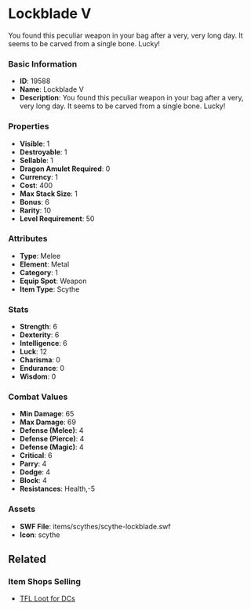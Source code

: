 # Lockblade V

You found this peculiar weapon in your bag after a very, very long day. It seems to be carved from a single bone. Lucky!

### Basic Information

- **ID**: 19588
- **Name**: Lockblade V
- **Description**: You found this peculiar weapon in your bag after a very, very long day. It seems to be carved from a single bone. Lucky!

### Properties

- **Visible**: 1
- **Destroyable**: 1
- **Sellable**: 1
- **Dragon Amulet Required**: 0
- **Currency**: 1
- **Cost**: 400
- **Max Stack Size**: 1
- **Bonus**: 6
- **Rarity**: 10
- **Level Requirement**: 50

### Attributes

- **Type**: Melee
- **Element**: Metal
- **Category**: 1
- **Equip Spot**: Weapon
- **Item Type**: Scythe

### Stats

- **Strength**: 6
- **Dexterity**: 6
- **Intelligence**: 6
- **Luck**: 12
- **Charisma**: 0
- **Endurance**: 0
- **Wisdom**: 0

### Combat Values

- **Min Damage**: 65
- **Max Damage**: 69
- **Defense (Melee)**: 4
- **Defense (Pierce)**: 4
- **Defense (Magic)**: 4
- **Critical**: 6
- **Parry**: 4
- **Dodge**: 4
- **Block**: 4
- **Resistances**: Health,-5

### Assets

- **SWF File**: items/scythes/scythe-lockblade.swf
- **Icon**: scythe

## Related

### Item Shops Selling

- [TFL Loot for DCs](../item-shops/665-tfl-loot-for-dcs.md)

